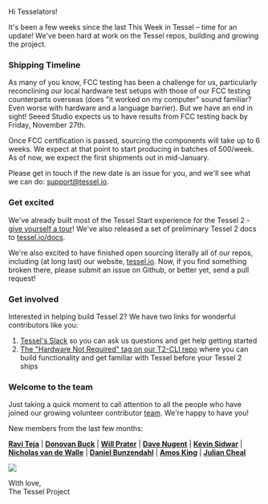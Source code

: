Hi Tesselators!

It's been a few weeks since the last This Week in Tessel – time for an update! We've been hard at work on the Tessel repos, building and growing the project.

### Shipping Timeline
As many of you know, FCC testing has been a challenge for us, particularly reconclining our local hardware test setups with those of our FCC testing counterparts overseas (does "it worked on my computer" sound familiar? Even worse with hardware and a language barrier). But we have an end in sight! Seeed Studio expects us to have results from FCC testing back by Friday, November 27th.

Once FCC certification is passed, sourcing the components will take up to 6 weeks. We expect at that point to start producing in batches of 500/week. As of now, we expect the first shipments out in mid-January.

Please get in touch if the new date is an issue for you, and we'll see what we can do: support@tessel.io.

### Get excited

We've already built most of the Tessel Start experience for the Tessel 2 - [give yourself a tour](//tessel.io/t2-start)! We've also released a set of preliminary Tessel 2 docs to [tessel.io/docs](https://tessel.io/docs/home).

We're also excited to have finished open sourcing literally all of our repos, including (at long last) our website, [tessel.io](https://github.com/tessel/tessel.io). Now, if you find something broken there, please submit an issue on Github, or better yet, send a pull request!

### Get involved

Interested in helping build Tessel 2? We have two links for wonderful contributors like you:

1. [Tessel's Slack](https://tessel-slack.herokuapp.com/) so you can ask us questions and get help getting started
2. [The "Hardware Not Required" tag on our T2-CLI repo](https://github.com/tessel/t2-cli/labels/Hardware%20Not%20Required) where you can build functionality and get familiar with Tessel before your Tessel 2 ships

### Welcome to the team

Just taking a quick moment to call attention to all the people who have joined our growing volunteer contributor [team](https://github.com/tessel/project/blob/master/TEAM.md). We're happy to have you!

New members from the last few months:

[**Ravi Teja**](https://twitter.com/KTeza1) | [**Donovan Buck**](https://twitter.com/dtex) | [**Will Prater**](https://twitter.com/wprater) |  [**Dave Nugent**](https://twitter.com/drnugent) | [**Kevin Sidwar**](https://twitter.com/KevinSidwar) | [**Nicholas van de Walle**](https://twitter.com/mrn_ice) | [**Daniel Bunzendahl**](http://www.bunzendahl.com) | [**Amos King**](https://twitter.com/adkron) | [**Julian Cheal**](http://github.com/juliancheal)

![](https://cloud.githubusercontent.com/assets/454690/10731290/945a114c-7bec-11e5-8a81-c61113c51b0b.png)

With love,<br/>
The Tessel Project
